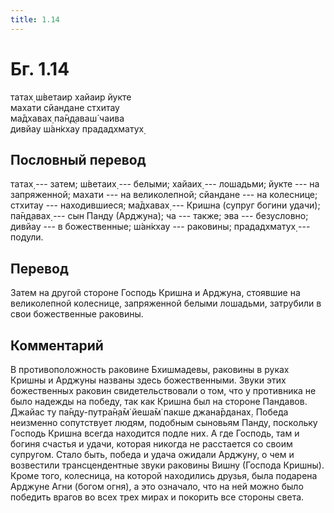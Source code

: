 ```yaml
---
title: 1.14
---
```


# Бг. 1.14
татах̣ ш́ветаир хайаир йукте<br/>
махати сйандане стхитау<br/>
ма̄дхавах̣ па̄н̣д̣аваш́ чаива<br/>
дивйау ш́ан̇кхау прададхматух̣
## Пословный перевод

татах̣ --- затем; ш́ветаих̣ --- белыми; хайаих̣ --- лошадьми; йукте --- на
запряженной; махати --- на великолепной; сйандане --- на колеснице;
стхитау --- находившиеся; ма̄дхавах̣ --- Кришна (супруг богини удачи);
па̄н̣д̣авах̣ --- сын Панду (Арджуна); ча --- также; эва --- безусловно;
дивйау --- в божественные; ш́ан̇кхау --- раковины; прададхматух̣ ---
подули.

## Перевод

Затем на другой стороне Господь Кришна и Арджуна, стоявшие на
великолепной колеснице, запряженной белыми лошадьми, затрубили в свои
божественные раковины.

## Комментарий

В противоположность раковине Бхишмадевы, раковины в руках Кришны и
Арджуны названы здесь божественными. Звуки этих божественных раковин
свидетельствовали о том, что у противника не было надежды на победу, так
как Кришна был на стороне Пандавов. Джайас ту па̄н̣д̣у-путра̄н̣а̄м̇ йеша̄м̇ пакше
джана̄рданах̣. Победа неизменно сопутствует людям, подобным сыновьям
Панду, поскольку Господь Кришна всегда находится подле них. А где
Господь, там и богиня счастья и удачи, которая никогда не расстается со
своим супругом. Стало быть, победа и удача ожидали Арджуну, о чем и
возвестили трансцендентные звуки раковины Вишну (Господа Кришны). Кроме
того, колесница, на которой находились друзья, была подарена Арджуне
Агни (богом огня), а это означало, что на ней можно было победить врагов
во всех трех мирах и покорить все стороны света.
